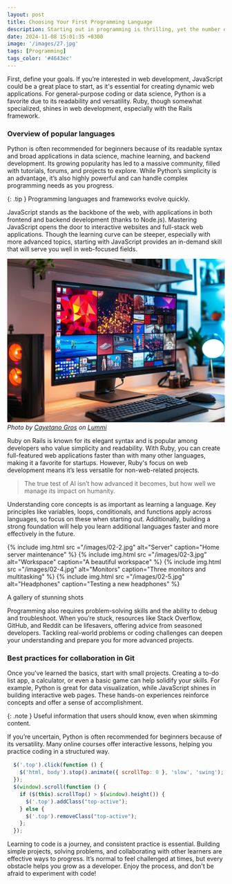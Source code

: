 ```yaml
---
layout: post
title: Choosing Your First Programming Language
description: Starting out in programming is thrilling, yet the number of languages available makes it difficult to decide where to begin.
date: 2024-11-08 15:01:35 +0300
image: '/images/27.jpg'
tags: [Programming]
tags_color: '#4643ec'
---
```


First, define your goals. If you’re interested in web development, JavaScript could be a great place to start, as it's essential for creating dynamic web applications. For general-purpose coding or data science, Python is a favorite due to its readability and versatility. Ruby, though somewhat specialized, shines in web development, especially with the Rails framework.

### Overview of popular languages

Python is often recommended for beginners because of its readable syntax and broad applications in data science, machine learning, and backend development. Its growing popularity has led to a massive community, filled with tutorials, forums, and projects to explore. While Python’s simplicity is an advantage, it’s also highly powerful and can handle complex programming needs as you progress.

{: .tip }
Programming languages and frameworks evolve quickly.

JavaScript stands as the backbone of the web, with applications in both frontend and backend development (thanks to Node.js). Mastering JavaScript opens the door to interactive websites and full-stack web applications. Though the learning curve can be steeper, especially with more advanced topics, starting with JavaScript provides an in-demand skill that will serve you well in web-focused fields.

![Workspace](/images/02-1.jpg)
*Photo by [Cayetano Gros](https://www.lummi.ai/creator/cayetanogros) on [Lummi](https://www.lummi.ai/)*

Ruby on Rails is known for its elegant syntax and is popular among developers who value simplicity and readability. With Ruby, you can create full-featured web applications faster than with many other languages, making it a favorite for startups. However, Ruby's focus on web development means it’s less versatile for non-web-related projects.

> The true test of AI isn’t how advanced it becomes, but how well we manage its impact on humanity.

Understanding core concepts is as important as learning a language. Key principles like variables, loops, conditionals, and functions apply across languages, so focus on these when starting out. Additionally, building a strong foundation will help you learn additional languages faster and more effectively in the future.

<div class="gallery-box">
  <div class="gallery gallery-columns-2">
    {% include img.html src ="/images/02-2.jpg" alt="Server" caption="Home server maintenance" %}
    {% include img.html src ="/images/02-3.jpg" alt="Workspace" caption="A beautiful workspace" %}
    {% include img.html src ="/images/02-4.jpg" alt="Monitors" caption="Three monitors and multitasking" %}
    {% include img.html src ="/images/02-5.jpg" alt="Headphones" caption="Testing a new headphones" %}
  </div>
  <p>A gallery of stunning shots</p>
</div>

Programming also requires problem-solving skills and the ability to debug and troubleshoot. When you’re stuck, resources like Stack Overflow, GitHub, and Reddit can be lifesavers, offering advice from seasoned developers. Tackling real-world problems or coding challenges can deepen your understanding and prepare you for more advanced projects.

### Best practices for collaboration in Git

Once you've learned the basics, start with small projects. Creating a to-do list app, a calculator, or even a basic game can help solidify your skills. For example, Python is great for data visualization, while JavaScript shines in building interactive web pages. These hands-on experiences reinforce concepts and offer a sense of accomplishment.

{: .note }
Useful information that users should know, even when skimming content.

If you’re uncertain, Python is often recommended for beginners because of its versatility. Many online courses offer interactive lessons, helping you practice coding in a structured way.

```js
  $('.top').click(function () {
    $('html, body').stop().animate({ scrollTop: 0 }, 'slow', 'swing');
  });
  $(window).scroll(function () {
    if ($(this).scrollTop() > $(window).height()) {
      $('.top').addClass("top-active");
    } else {
      $('.top').removeClass("top-active");
    };
  });
```

Learning to code is a journey, and consistent practice is essential. Building simple projects, solving problems, and collaborating with other learners are effective ways to progress. It’s normal to feel challenged at times, but every obstacle helps you grow as a developer. Enjoy the process, and don't be afraid to experiment with code!